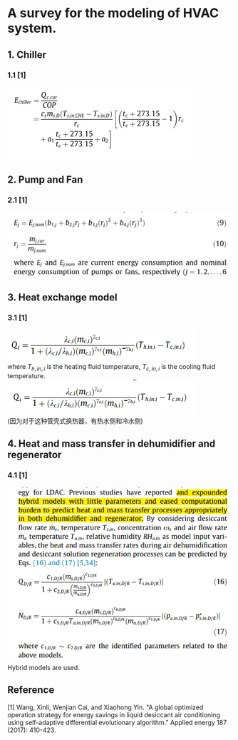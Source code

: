 # A survey for the modeling of HVAC system.
## 1. Chiller
### 1.1 [1]
![1](./images/HVAC_Model/1.png) 

## 2. Pump and Fan 
### 2.1 [1]
![2](./images/HVAC_Model/2.png)

## 3. Heat exchange model
### 3.1 [1]
![3](./images/HVAC_Model/3.png)  
where $T_{h,in,i}$ is the heating fluid temperature, $T_{c,in,i}$ is the cooling fluid temperature.    
![4](./images/HVAC_Model/4.png)  
(因为对于这种管壳式换热器，有热水侧和冷水侧)


## 4. Heat and mass transfer in dehumidifier and regenerator
### 4.1 [1]
![5](./images/HVAC_Model/5.png)  
Hybrid models are used.


## Reference
[1] Wang, Xinli, Wenjian Cai, and Xiaohong Yin. "A global optimized operation strategy for energy savings in liquid desiccant air conditioning using self-adaptive differential evolutionary algorithm." Applied energy 187 (2017): 410-423.